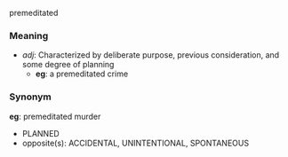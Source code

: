 premeditated
### Meaning
+ _adj_: Characterized by deliberate purpose, previous consideration, and some degree of planning
    + __eg__: a premeditated crime

### Synonym

__eg__: premeditated murder

+ PLANNED
+ opposite(s): ACCIDENTAL, UNINTENTIONAL, SPONTANEOUS


